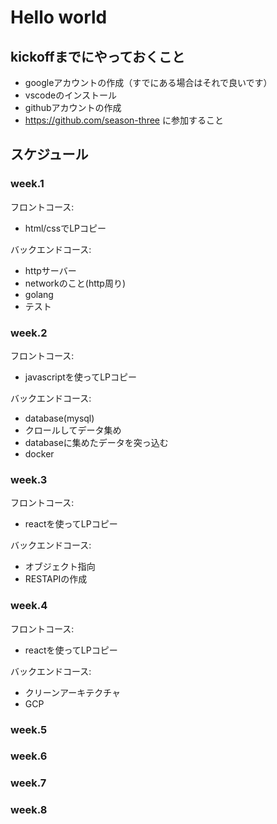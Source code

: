# Hello world

## kickoffまでにやっておくこと

- googleアカウントの作成（すでにある場合はそれで良いです）
- vscodeのインストール
- githubアカウントの作成
- https://github.com/season-three に参加すること

## スケジュール

### week.1

フロントコース: 
- html/cssでLPコピー

バックエンドコース: 
- httpサーバー
- networkのこと(http周り)
- golang
- テスト

### week.2

フロントコース: 
- javascriptを使ってLPコピー

バックエンドコース: 
- database(mysql)
- クロールしてデータ集め
- databaseに集めたデータを突っ込む
- docker

### week.3

フロントコース: 
- reactを使ってLPコピー

バックエンドコース: 
- オブジェクト指向
- RESTAPIの作成

### week.4

フロントコース: 
- reactを使ってLPコピー

バックエンドコース: 
- クリーンアーキテクチャ
- GCP

### week.5

### week.6

### week.7

### week.8
